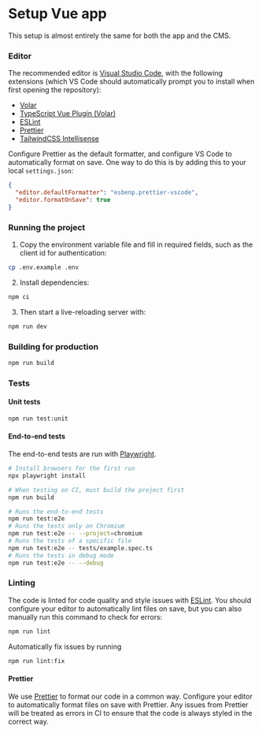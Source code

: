 # Setup Vue app

This setup is almost entirely the same for both the app and the CMS.

### Editor

The recommended editor is [Visual Studio Code](https://code.visualstudio.com/), with the following extensions (which VS Code should automatically prompt you to install when first opening the repository):

- [Volar](https://marketplace.visualstudio.com/items?itemName=Vue.volar)
- [TypeScript Vue Plugin (Volar)](https://marketplace.visualstudio.com/items?itemName=Vue.vscode-typescript-vue-plugin)
- [ESLint](https://marketplace.visualstudio.com/items?itemName=dbaeumer.vscode-eslint)
- [Prettier](https://marketplace.visualstudio.com/items?itemName=esbenp.prettier-vscode)
- [TailwindCSS Intellisense](https://marketplace.visualstudio.com/items?itemName=bradlc.vscode-tailwindcss)

Configure Prettier as the default formatter, and configure VS Code to automatically format on save. One way to do this is by adding this to your local `settings.json`:

```json
{
  "editor.defaultFormatter": "esbenp.prettier-vscode",
  "editor.formatOnSave": true
}
```

### Running the project

1. Copy the environment variable file and fill in required fields, such as the client id for authentication:

```sh
cp .env.example .env
```

2. Install dependencies:

```sh
npm ci
```

3. Then start a live-reloading server with:

```sh
npm run dev
```

### Building for production

```sh
npm run build
```

### Tests

#### Unit tests

```sh
npm run test:unit
```

#### End-to-end tests

The end-to-end tests are run with [Playwright](https://playwright.dev).

```sh
# Install browsers for the first run
npx playwright install

# When testing on CI, must build the project first
npm run build

# Runs the end-to-end tests
npm run test:e2e
# Runs the tests only on Chromium
npm run test:e2e -- --project=chromium
# Runs the tests of a specific file
npm run test:e2e -- tests/example.spec.ts
# Runs the tests in debug mode
npm run test:e2e -- --debug
```

### Linting

The code is linted for code quality and style issues with [ESLint](https://eslint.org/). You should configure your editor to automatically lint files on save, but you can also manually run this command to check for errors:

```sh
npm run lint
```

Automatically fix issues by running

```sh
npm run lint:fix
```

#### Prettier

We use [Prettier](https://prettier.io) to format our code in a common way. Configure your editor to automatically format files on save with Prettier. Any issues from Prettier will be treated as errors in CI to ensure that the code is always styled in the correct way.
